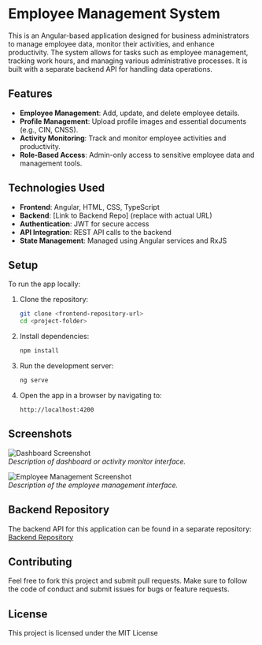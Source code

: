 # Employee Management System

This is an Angular-based application designed for business administrators to manage employee data, monitor their activities, and enhance productivity. The system allows for tasks such as employee management, tracking work hours, and managing various administrative processes. It is built with a separate backend API for handling data operations.

## Features

- **Employee Management**: Add, update, and delete employee details.
- **Profile Management**: Upload profile images and essential documents (e.g., CIN, CNSS).
- **Activity Monitoring**: Track and monitor employee activities and productivity.
- **Role-Based Access**: Admin-only access to sensitive employee data and management tools.

## Technologies Used

- **Frontend**: Angular, HTML, CSS, TypeScript
- **Backend**: [Link to Backend Repo] (replace with actual URL)
- **Authentication**: JWT for secure access
- **API Integration**: REST API calls to the backend
- **State Management**: Managed using Angular services and RxJS

## Setup

To run the app locally:

1. Clone the repository:
    ```bash
    git clone <frontend-repository-url>
    cd <project-folder>
    ```

2. Install dependencies:
    ```bash
    npm install
    ```

3. Run the development server:
    ```bash
    ng serve
    ```

4. Open the app in a browser by navigating to:
    ```
    http://localhost:4200
    ```

## Screenshots

![Dashboard Screenshot](path-to-screenshot.png)  
_Description of dashboard or activity monitor interface._

![Employee Management Screenshot](path-to-screenshot.png)  
_Description of the employee management interface._

## Backend Repository

The backend API for this application can be found in a separate repository:  
[Backend Repository](link-to-backend-repository)

## Contributing

Feel free to fork this project and submit pull requests. Make sure to follow the code of conduct and submit issues for bugs or feature requests.

## License

This project is licensed under the MIT License 
